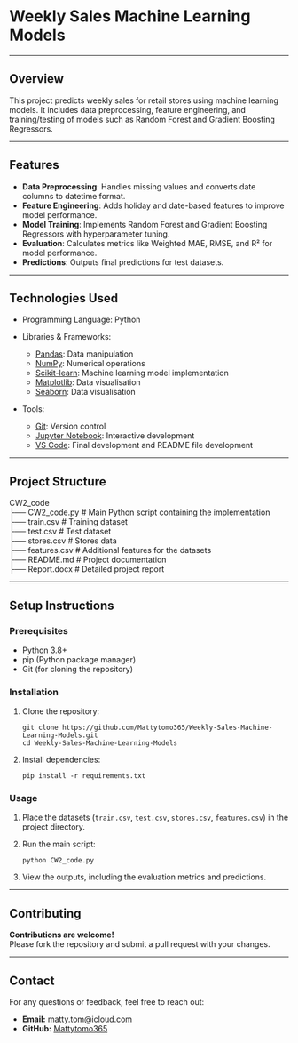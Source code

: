 # Weekly Sales Machine Learning Models

---

## Overview

This project predicts weekly sales for retail stores using machine learning models. It includes data preprocessing, feature engineering, and training/testing of models such as Random Forest and Gradient Boosting Regressors.

---

## Features

- **Data Preprocessing**: Handles missing values and converts date columns to datetime format.
- **Feature Engineering**: Adds holiday and date-based features to improve model performance.
- **Model Training**: Implements Random Forest and Gradient Boosting Regressors with hyperparameter tuning.
- **Evaluation**: Calculates metrics like Weighted MAE, RMSE, and R² for model performance.
- **Predictions**: Outputs final predictions for test datasets.

---

## Technologies Used

- Programming Language: Python

- Libraries & Frameworks:
    - [Pandas](https://pandas.pydata.org): Data manipulation
    - [NumPy](https://numpy.org): Numerical operations
    - [Scikit-learn](https://scikit-learn.org/stable/): Machine learning model implementation
    - [Matplotlib](https://matplotlib.org): Data visualisation
    - [Seaborn](https://seaborn.pydata.org): Data visualisation

- Tools:
    - [Git](https://git-scm.com): Version control
    - [Jupyter Notebook](https://jupyter.org): Interactive development
    - [VS Code](https://code.visualstudio.com): Final development and README file development

---

## Project Structure

CW2_code<br/>
├── CW2_code.py # Main Python script containing the implementation<br/>
├── train.csv # Training dataset<br/>
├── test.csv # Test dataset<br/>
├── stores.csv # Stores data<br/>
├── features.csv # Additional features for the datasets<br/>
├── README.md # Project documentation<br/>
├── Report.docx # Detailed project report<br/>

---

## Setup Instructions

### Prerequisites

- Python 3.8+
- pip (Python package manager)
- Git (for cloning the repository)

### Installation

1. Clone the repository:

    ```
    git clone https://github.com/Mattytomo365/Weekly-Sales-Machine-Learning-Models.git
    cd Weekly-Sales-Machine-Learning-Models
    ```

2. Install dependencies:

    ```
    pip install -r requirements.txt
    ```

### Usage

1. Place the datasets (`train.csv`, `test.csv`, `stores.csv`, `features.csv`) in the project directory.

2. Run the main script:

    ```
    python CW2_code.py
    ```

3. View the outputs, including the evaluation metrics and predictions.

---

## Contributing

**Contributions are welcome!**\
Please fork the repository and submit a pull request with your changes.

---

## Contact

For any questions or feedback, feel free to reach out:
- **Email:** matty.tom@icloud.com
- **GitHub:** [Mattytomo365](https://github.com/Mattytomo365)



